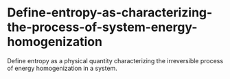 # Define-entropy-as-characterizing-the-process-of-system-energy-homogenization
Define entropy as a physical quantity characterizing the irreversible process of energy homogenization in a system.
